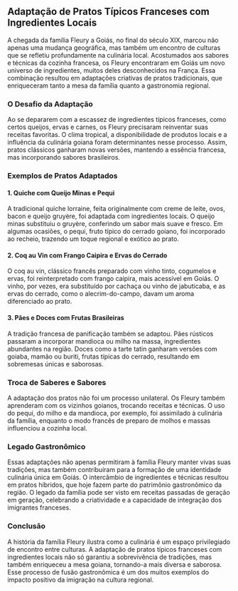 ## Adaptação de Pratos Típicos Franceses com Ingredientes Locais

A chegada da família Fleury a Goiás, no final do século XIX, marcou não apenas uma mudança geográfica, mas também um encontro de culturas que se refletiu profundamente na culinária local. Acostumados aos sabores e técnicas da cozinha francesa, os Fleury encontraram em Goiás um novo universo de ingredientes, muitos deles desconhecidos na França. Essa combinação resultou em adaptações criativas de pratos tradicionais, que enriqueceram tanto a mesa da família quanto a gastronomia regional.

### O Desafio da Adaptação

Ao se depararem com a escassez de ingredientes típicos franceses, como certos queijos, ervas e carnes, os Fleury precisaram reinventar suas receitas favoritas. O clima tropical, a disponibilidade de produtos locais e a influência da culinária goiana foram determinantes nesse processo. Assim, pratos clássicos ganharam novas versões, mantendo a essência francesa, mas incorporando sabores brasileiros.

### Exemplos de Pratos Adaptados

#### 1. **Quiche com Queijo Minas e Pequi**

A tradicional quiche lorraine, feita originalmente com creme de leite, ovos, bacon e queijo gruyère, foi adaptada com ingredientes locais. O queijo minas substituiu o gruyère, conferindo um sabor mais suave e fresco. Em algumas ocasiões, o pequi, fruto típico do cerrado goiano, foi incorporado ao recheio, trazendo um toque regional e exótico ao prato.

#### 2. **Coq au Vin com Frango Caipira e Ervas do Cerrado**

O coq au vin, clássico francês preparado com vinho tinto, cogumelos e ervas, foi reinterpretado com frango caipira, mais acessível em Goiás. O vinho, por vezes, era substituído por cachaça ou vinho de jabuticaba, e as ervas do cerrado, como o alecrim-do-campo, davam um aroma diferenciado ao prato.

#### 3. **Pães e Doces com Frutas Brasileiras**

A tradição francesa de panificação também se adaptou. Pães rústicos passaram a incorporar mandioca ou milho na massa, ingredientes abundantes na região. Doces como a tarte tatin ganharam versões com goiaba, mamão ou buriti, frutas típicas do cerrado, resultando em sobremesas únicas e saborosas.

### Troca de Saberes e Sabores

A adaptação dos pratos não foi um processo unilateral. Os Fleury também aprenderam com os vizinhos goianos, trocando receitas e técnicas. O uso do pequi, do milho e da mandioca, por exemplo, foi assimilado à culinária da família, enquanto o modo francês de preparo de molhos e massas influenciou a cozinha local.

### Legado Gastronômico

Essas adaptações não apenas permitiram à família Fleury manter vivas suas tradições, mas também contribuíram para a formação de uma identidade culinária única em Goiás. O intercâmbio de ingredientes e técnicas resultou em pratos híbridos, que hoje fazem parte do patrimônio gastronômico da região. O legado da família pode ser visto em receitas passadas de geração em geração, celebrando a criatividade e a capacidade de integração dos imigrantes franceses.

### Conclusão

A história da família Fleury ilustra como a culinária é um espaço privilegiado de encontro entre culturas. A adaptação de pratos típicos franceses com ingredientes locais não só garantiu a sobrevivência de tradições, mas também enriqueceu a mesa goiana, tornando-a mais diversa e saborosa. Esse processo de fusão gastronômica é um dos muitos exemplos do impacto positivo da imigração na cultura regional.